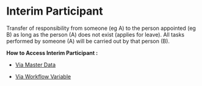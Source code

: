 # Interim Participant

Transfer of responsibility from someone (eg A) to the person appointed (eg B) as long as the person (A) does not exist (applies for leave). All tasks performed by someone (A) will be carried out by that person (B).

**How to Access Interim Participant :**

- [Via Master Data](https://kinnara-digital-studio.github.io/kecak-workflow/#/overviewApps_interimParticipant_MD)

- [Via Workflow Variable](https://kinnara-digital-studio.github.io/kecak-workflow/#/overviewApps_interimParticipant_wv)
